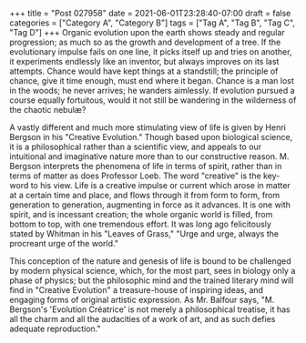 +++
title = "Post 027958"
date = 2021-06-01T23:28:40-07:00
draft = false
categories = ["Category A", "Category B"]
tags = ["Tag A", "Tag B", "Tag C", "Tag D"]
+++
Organic evolution upon the earth shows steady and regular progression; as much so as the growth and development of a tree. If the evolutionary impulse fails on one line, it picks itself up and tries on another, it experiments endlessly like an inventor, but always improves on its last attempts. Chance would have kept things at a standstill; the principle of chance, give it time enough, must end where it began. Chance is a man lost in the woods; he never arrives; he wanders aimlessly. If evolution pursued a course equally fortuitous, would it not still be wandering in the wilderness of the chaotic nebulæ?

A vastly different and much more stimulating view of life is given by Henri Bergson in his "Creative Evolution." Though based upon biological science, it is a philosophical rather than a scientific view, and appeals to our intuitional and imaginative nature more than to our constructive reason. M. Bergson interprets the phenomena of life in terms of spirit, rather than in terms of matter as does Professor Loeb. The word "creative" is the key-word to his view. Life is a creative impulse or current which arose in matter at a certain time and place, and flows through it from form to form, from generation to generation, augmenting in force as it advances. It is one with spirit, and is incessant creation; the whole organic world is filled, from bottom to top, with one tremendous effort. It was long ago felicitously stated by Whitman in his "Leaves of Grass," "Urge and urge, always the procreant urge of the world."

This conception of the nature and genesis of life is bound to be challenged by modern physical science, which, for the most part, sees in biology only a phase of physics; but the philosophic mind and the trained literary mind will find in "Creative Evolution" a treasure-house of inspiring ideas, and engaging forms of original artistic expression. As Mr. Balfour says, "M. Bergson's 'Evolution Créatrice' is not merely a philosophical treatise, it has all the charm and all the audacities of a work of art, and as such defies adequate reproduction."
